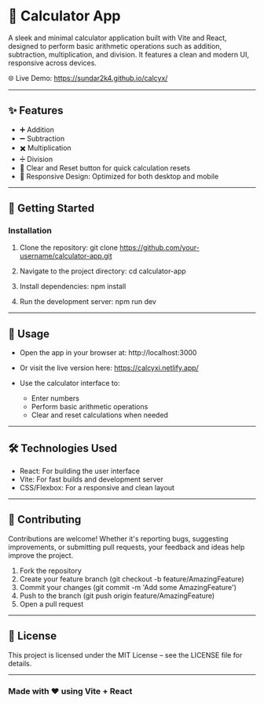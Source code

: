 # 📱 Calculator App

A sleek and minimal calculator application built with Vite and React, designed to perform basic arithmetic operations such as addition, subtraction, multiplication, and division. It features a clean and modern UI, responsive across devices.

🌐 Live Demo: https://sundar2k4.github.io/calcyx/

---

## ✨ Features

- ➕ Addition
- ➖ Subtraction
- ✖️ Multiplication
- ➗ Division
- 🔄 Clear and Reset button for quick calculation resets
- 📱 Responsive Design: Optimized for both desktop and mobile

---

## 🚀 Getting Started

### Installation

1. Clone the repository:
   git clone https://github.com/your-username/calculator-app.git

2. Navigate to the project directory:
   cd calculator-app

3. Install dependencies:
   npm install

4. Run the development server:
   npm run dev

---

## 📖 Usage

- Open the app in your browser at:
  http://localhost:3000

- Or visit the live version here: https://calcyxi.netlify.app/

- Use the calculator interface to:
  - Enter numbers
  - Perform basic arithmetic operations
  - Clear and reset calculations when needed

---

## 🛠️ Technologies Used

- React: For building the user interface
- Vite: For fast builds and development server
- CSS/Flexbox: For a responsive and clean layout

---

## 🤝 Contributing

Contributions are welcome! Whether it's reporting bugs, suggesting improvements, or submitting pull requests, your feedback and ideas help improve the project.

1. Fork the repository
2. Create your feature branch (git checkout -b feature/AmazingFeature)
3. Commit your changes (git commit -m 'Add some AmazingFeature')
4. Push to the branch (git push origin feature/AmazingFeature)
5. Open a pull request

---

## 📜 License

This project is licensed under the MIT License – see the LICENSE file for details.

---

### Made with ❤️ using Vite + React

